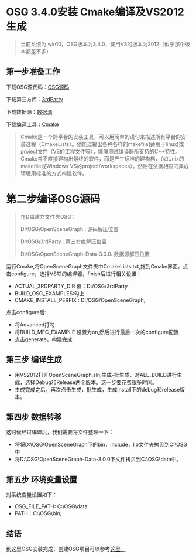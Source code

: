 OSG 3.4.0安装 Cmake编译及VS2012生成
==========================

> 当前系统为 win10，OSG版本为3.4.0，使用VS的版本为2012（似乎那个版本都差不多）

第一步准备工作
---

下载OSG源代码：[OSG源码](https://github.com/openscenegraph/OpenSceneGraph/tree/OpenSceneGraph-3.4.0)

下载第三方库：[3rdParty](http://members.iinet.net.au/~bchrist/3rdParty_VC10_x86_x64.zip)

下载数据源：[数据源](http://www.openscenegraph.org/downloads/stable_releases/OpenSceneGraph-3.0/data/OpenSceneGraph-Data-3.0.0.zip)

下载编译工具：[Cmake](https://cmake.org/download/)

> Cmake是一个跨平台的安装工具，可以用简单的语句来描述所有平台的安装过程（CmakeLists）。他能过输出各种各样的makefile(适用于linux)或project文件（VS的工程文件等），能够测试编译器所支持的C++特性。Cmake并不直接建构出最终的软件，而是产生标准的建构档，（如Unix的makefile或Windows VS的project/workspaces）。然后在依据相应的集成环境用标准的方式构建软件。

第二步编译OSG源码
===

> 在D盘建立文件夹OSG：
> 
> D:\OSG\OpenSceneGraph : 源码解压位置
> 
> D:\OSG\3rdParty : 第三方库解压位置
> 
> D:\OSG\OpenSceneGraph-Data-3.0.0: 数据源解压位置

运行Cmake,将OpenSceneGraph文件夹中CmakeLists.txt,拖到Cmake界面。点击configure，选择VS12的编译器，finish后进行相关设置：

 - ACTUAL_3RDPARTY_DIR 值：D:/OSG/3rdParty
 - BUILD_OSG_EXAMPLES:勾上
 - CMAKE_INSTALL_PERFIX : D:/OSG/OpenSceneGraph;

点击configure后:

 - 将Advanced打勾
 - 将BUILD_MFC_EXAMPLE 设置为on,然后进行最后一次的configure配置
 - 点击generate，构建完成

第三步 编译生成
--------

 - 用VS2012打开OpenSceneGraph.sln,生成-批生成，对ALL_BUILD进行生成，选择Debug和Release两个版本。这一步要花费很多时间。
 - 生成完成之后，再次点击生成，批生成，生成install下的debug和release版本。

第四步 数据转移
--------

这时候经过编译后，我们需要将文件整理一下：

 - 将将D:\OSG\OpenSceneGraph下的bin，include，lib文件夹拷贝到C:\OSG中
 - 将D:\OSG\OpenSceneGraph-Data-3.0.0下文件拷贝到C:\OSG\data中。

第五步 环境变量设置
----------

对系统变量设置如下：

 - OSG_FILE_PATH: C:\OSG\data
 - PATH：C:\OSG\bin;

结语
--

到这里OSG安装完成，创建OSG项目可以参考[这里。](https://github.com/WenHuiXie/OSG/blob/master/OSG+VS2012%E5%AE%89%E8%A3%85%E5%8F%8A%E7%8E%AF%E5%A2%83%E9%85%8D%E7%BD%AE.md)
